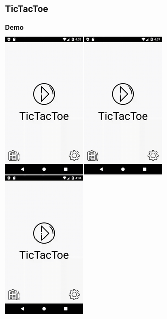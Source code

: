 # TicTacToe

## Demo

<img src="demo/game.gif" alt="Animated gif game demo" width="250"/>
<img src="demo/settings.gif" alt="Animated gif settings demo" width="250"/>
<img src="demo/statistics.gif" alt="Animated gif statistics demo" width="250"/>
